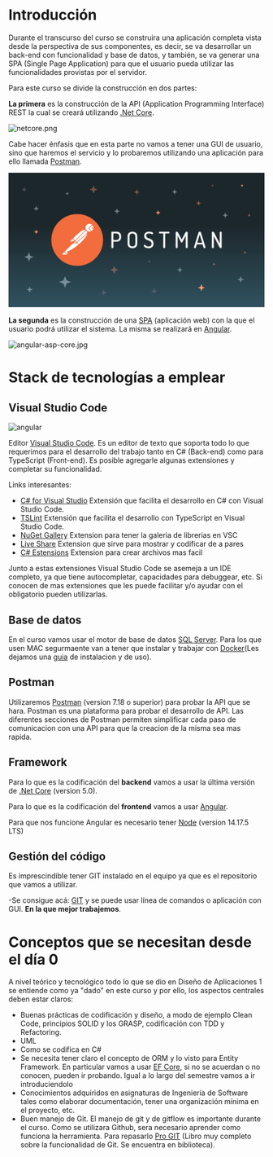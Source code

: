 # Introducción

Durante el transcurso del curso se construira una aplicación completa vista desde la perspectiva de sus componentes, es decir, se va desarrollar un back-end con funcionalidad y base de datos, y también, se va generar una SPA (Single Page Application) para que el usuario pueda utilizar las funcionalidades provistas por el servidor.

Para este curso se divide la construcción en dos partes:

 **La primera** es la construcción de la API (Application Programming Interface) REST la cual se creará utilizando [.Net Core](https://dotnet.microsoft.com/learn/dotnet/hello-world-tutorial/install).

![netcore.png](https://github.com/fedeojeda95/N6A-AN-DA2-2019.1-Clases/blob/master/imgs/introduccion/netcore.png?raw=true)

Cabe hacer énfasis que en esta parte no vamos a tener una GUI de usuario, sino que haremos el servicio y lo probaremos utilizando una aplicación para ello llamada [Postman](https://www.postman.com).

![netcore.png](postman-platform-for-api-development-social-card.jpg)

**La segunda** es la construcción de una [SPA](https://blog.angular-university.io/why-a-single-page-application-what-are-the-benefits-what-is-a-spa/) (aplicación web) con la que el usuario podrá utilizar el sistema. La misma se realizará en [Angular](https://angular.io).

![angular-asp-core.jpg](https://github.com/fedeojeda95/N6A-AN-DA2-2019.1-Clases/blob/master/imgs/introduccion/angular-asp-core.jpg?raw=true)

# Stack de tecnologías a emplear
## Visual Studio Code
![angular](https://github.com/fedeojeda95/N6A-AN-DA2-2019.1-Clases/raw/master/imgs/introduccion/vscode.png)

Editor [Visual Studio Code](https://code.visualstudio.com). Es un editor de texto que soporta todo lo que requerimos para el desarrollo del trabajo tanto en C# (Back-end) como para TypeScript (Front-end). Es posible agregarle algunas extensiones y completar su funcionalidad. 

Links interesantes:

 - [C# for Visual Studio](https://marketplace.visualstudio.com/items?itemName=ms-dotnettools.csharp) Extensión que facilita el desarrollo en C# con Visual Studio Code.
 - [TSLint](https://marketplace.visualstudio.com/items?itemName=ms-vscode.vscode-typescript-tslint-plugin) Extensión que facilita el desarrollo con TypeScript en Visual Studio Code.
 - [NuGet Gallery](https://marketplace.visualstudio.com/items?itemName=patcx.vscode-nuget-gallery) Extension para tener la galeria de librerias en VSC
 - [Live Share](https://marketplace.visualstudio.com/items?itemName=MS-vsliveshare.vsliveshare) Extension que sirve para mostrar y codificar de a pares
 - [C# Estensions](https://marketplace.visualstudio.com/items?itemName=jchannon.csharpextensions) Extension para crear archivos mas facil

 
Junto a estas extensiones Visual Studio Code se asemeja a un IDE completo, ya que tiene autocompletar, capacidades para debuggear, etc. Si conocen de mas extensiones que les puede facilitar y/o ayudar con el obligatorio pueden utilizarlas.

## Base de datos
En el curso vamos usar el motor de base de datos [SQL Server](https://www.microsoft.com/es-mx/sql-server/sql-server-downloads?rtc=1). Para los que usen MAC segurmaente van a tener que instalar y trabajar con [Docker](https://www.docker.com/get-started)(Les dejamos una [guia](https://cheerful-nation-1ca.notion.site/Instalaci-n-SQL-server-MacOS-c8e0aedbf5c64729a0f1e3f1eee71b0a) de instalacion y de uso).

## Postman
Utilizaremos [Postman](https://www.postman.com/) (version 7.18 o superior) para probar la API que se hara. Postman es una plataforma para probar el desarrollo de API. Las diferentes secciones de Postman permiten simplificar cada paso de comunicacion con una API para que la creacion de la misma sea mas rapida.

## Framework
Para lo que es la codificación del **backend** vamos a usar la última versión de [.Net Core](https://dotnet.microsoft.com) (version 5.0).

Para lo que es la codificación del **frontend** vamos a usar  [Angular](https://angular.io).

Para que nos funcione Angular es necesario tener [Node](https://nodejs.org/es/download/) (version 14.17.5 LTS)


## Gestión del código
Es imprescindible tener GIT instalado en el equipo ya que es el repositorio que vamos a utilizar.

-Se consigue acá: [GIT](https://git-scm.com) y se puede usar línea de comandos o aplicación con GUI. **En la que mejor trabajemos**.


# Conceptos que se necesitan desde el día 0

A nivel teórico y tecnológico todo lo que se dio en Diseño de Aplicaciones 1 se entiende como ya "dado" en este curso y por ello, los aspectos centrales deben estar claros: 
	

- Buenas prácticas de codificación y diseño, a modo de ejemplo Clean Code, principios SOLID y los GRASP, codificación con TDD y Refactoring.
- UML 
- Como se codifica en C#
-  Se necesita tener claro el concepto de ORM y lo visto para Entity Framework. En particular vamos a usar [EF Core](https://www.entityframeworktutorial.net/efcore/entity-framework-core.aspx), si no se acuerdan o no conocen, pueden ir probando. Igual a lo largo del semestre vamos a ir introduciendolo
- Conocimientos adquiridos en asignaturas de Ingeniería de Software tales como elaborar documentación, tener una organización mínima en el proyecto, etc.
- Buen manejo de Git. El manejo de git y de gitflow es importante durante el curso. Como se utilizara Github, sera necesario aprender como funciona la herramienta. Para repasarlo   [Pro GIT](https://bibliotecas.ort.edu.uy/bibid/80216) (Libro muy completo sobre la funcionalidad de Git. Se encuentra en biblioteca).
